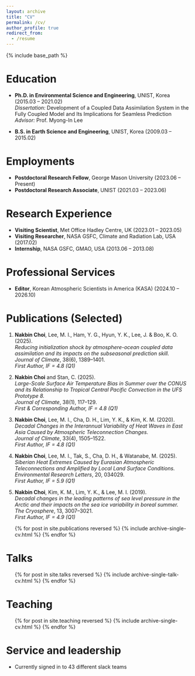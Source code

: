 ```yaml
---
layout: archive
title: "CV"
permalink: /cv/
author_profile: true
redirect_from:
  - /resume
---
```


{% include base_path %}

Education
======
- **Ph.D. in Environmental Science and Engineering**, UNIST, Korea (2015.03 – 2021.02)  
  *Dissertation:* Development of a Coupled Data Assimilation System in the Fully Coupled Model and Its Implications for Seamless Prediction  
  *Advisor:* Prof. Myong-In Lee

- **B.S. in Earth Science and Engineering**, UNIST, Korea (2009.03 – 2015.02)

Employments
======
- **Postdoctoral Research Fellow**, George Mason University (2023.06 – Present)  
- **Postdoctoral Research Associate**, UNIST (2021.03 – 2023.06)

Research Experience
======
- **Visiting Scientist**, Met Office Hadley Centre, UK (2023.01 – 2023.05)  
- **Visiting Researcher**, NASA GSFC, Climate and Radiation Lab, USA (2017.02)  
- **Internship**, NASA GSFC, GMAO, USA (2013.06 – 2013.08)

Professional Services
======
- **Editor**, Korean Atmospheric Scientists in America (KASA) (2024.10 – 2026.10)

Publications (Selected)
======
1. **Nakbin Choi**, Lee, M. I., Ham, Y. G., Hyun, Y. K., Lee, J. & Boo, K. O. (2025).  
   *Reducing initialization shock by atmosphere-ocean coupled data assimilation and its impacts on the subseasonal prediction skill.*  
   *Journal of Climate*, 38(6), 1389–1401.  
   _First Author, IF = 4.8 (Q1)_

2. **Nakbin Choi** and Stan, C. (2025).  
   *Large-Scale Surface Air Temperature Bias in Summer over the CONUS and its Relationship to Tropical Central Pacific Convection in the UFS Prototype 8.*  
   *Journal of Climate*, 38(1), 117–129.  
   _First & Corresponding Author, IF = 4.8 (Q1)_

3. **Nakbin Choi**, Lee, M. I., Cha, D. H., Lim, Y. K., & Kim, K. M. (2020).  
   *Decadal Changes in the Interannual Variability of Heat Waves in East Asia Caused by Atmospheric Teleconnection Changes.*  
   *Journal of Climate*, 33(4), 1505–1522.  
   _First Author, IF = 4.8 (Q1)_

4. **Nakbin Choi**, Lee, M. I., Tak, S., Cha, D. H., & Watanabe, M. (2025).  
   *Siberian Heat Extremes Caused by Eurasian Atmospheric Teleconnections and Amplified by Local Land Surface Conditions.*  
   *Environmental Research Letters*, 20, 034029.  
   _First Author, IF = 5.9 (Q1)_

5. **Nakbin Choi**, Kim, K. M., Lim, Y. K., & Lee, M. I. (2019).  
   *Decadal changes in the leading patterns of sea level pressure in the Arctic and their impacts on the sea ice variability in boreal summer.*  
   *The Cryosphere*, 13, 3007–3021.  
   _First Author, IF = 4.9 (Q1)_
   
  <ul>{% for post in site.publications reversed %}
    {% include archive-single-cv.html %}
  {% endfor %}</ul>
  
Talks
======
  <ul>{% for post in site.talks reversed %}
    {% include archive-single-talk-cv.html  %}
  {% endfor %}</ul>
  
Teaching
======
  <ul>{% for post in site.teaching reversed %}
    {% include archive-single-cv.html %}
  {% endfor %}</ul>
  
Service and leadership
======
* Currently signed in to 43 different slack teams
